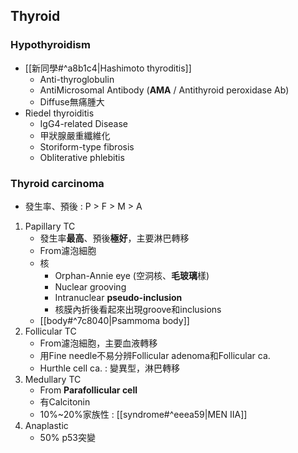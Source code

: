 ## Thyroid
### Hypothyroidism
- [[新同學#^a8b1c4|Hashimoto thyroditis]]
	- Anti-thyroglobulin
	- AntiMicrosomal Antibody (**AMA** / Antithyroid peroxidase Ab)
	- Diffuse無痛腫大
- Riedel thyroiditis
	- IgG4-related Disease
	- 甲狀腺嚴重纖維化
	- Storiform-type fibrosis
	- Obliterative phlebitis
### Thyroid carcinoma
- 發生率、預後 : P > F > M > A
1. Papillary TC
	- 發生率**最高**、預後**極好**，主要淋巴轉移
	- From濾泡細胞
	- 核
		- Orphan-Annie eye (空洞核、**毛玻璃**樣)
		- Nuclear grooving
		- Intranuclear **pseudo-inclusion**
		- 核膜內折後看起來出現groove和inclusions
	- [[body#^7c8040|Psammoma body]]
2. Follicular TC
	- From濾泡細胞，主要血液轉移
	- 用Fine needle不易分辨Follicular adenoma和Follicular ca.
	- Hurthle cell ca. : 變異型，淋巴轉移
3. Medullary TC
	- From **Parafollicular cell**
	- 有Calcitonin
	- 10%~20%家族性 : [[syndrome#^eeea59|MEN IIA]]
4. Anaplastic
	- 50% p53突變

